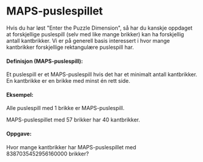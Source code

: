 # MAPS-puslespillet
Hvis du har løst "Enter the Puzzle Dimension", så har du kanskje oppdaget at forskjellige puslespill (selv med like mange brikker) kan ha forskjellig antall kantbrikker.
Vi er på generell basis interessert i hvor mange kantbrikker forskjellige rektangulære puslespill har.

#### Definisjon (MAPS-puslespill):

Et puslespill er et MAPS-puslespill hvis det har et minimalt antall kantbrikker.
En kantbrikke er en brikke med minst én rett side.

#### Eksempel:

Alle puslespill med 1 brikke er MAPS-puslespill.

MAPS-puslespillet med 57 brikker har 40 kantbrikker.

#### Oppgave:

Hvor mange kantbrikker har MAPS-puslespillet med 8387035452956160000 brikker?
